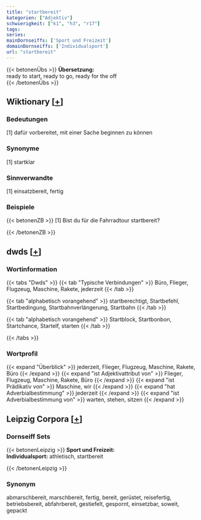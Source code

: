 ```yaml
---
title: "startbereit"
kategorien: ["Adjektiv"]
schwierigkeit: ["k1", "h3", "r17"]
tags:
series:
mainDornseiffs: ['Sport und Freizeit']
domainDornseiffs: ['Individualsport']
url: "startbereit"
---
```


{{< betonenÜbs >}}
**Übersetzung:**  
ready to start, ready to go, ready for the off  
{{< /betonenÜbs >}}

## Wiktionary [[+](https://de.wiktionary.org/wiki/startbereit)]

### Bedeutungen
[1] dafür vorbereitet, mit einer Sache beginnen zu können  

### Synonyme
[1] startklar  

### Sinnverwandte
[1] einsatzbereit, fertig  

### Beispiele
{{< betonenZB >}}
[1] Bist du für die Fahrradtour startbereit?  

{{< /betonenZB >}}


## dwds [[+](https://www.dwds.de/wb/startbereit)]

### Wortinformation
{{< tabs "Dwds" >}}
{{< tab "Typische Verbindungen" >}}
Büro, Flieger, Flugzeug, Maschine, Rakete, jederzeit
{{< /tab >}}

{{< tab "alphabetisch vorangehend" >}}
startberechtigt, Startbefehl, Startbedingung, Startbahnverlängerung, Startbahn
{{< /tab >}}

{{< tab "alphabetisch vorangehend" >}}
Startblock, Startbonbon, Startchance, Startelf, starten
{{< /tab >}}

{{< /tabs >}}

### Wortprofil
{{< expand "Überblick" >}} jederzeit, Flieger, Flugzeug, Maschine, Rakete, Büro {{< /expand >}}
{{< expand "ist Adjektivattribut von" >}} Flieger, Flugzeug, Maschine, Rakete, Büro {{< /expand >}}
{{< expand "ist Prädikativ von" >}} Maschine, wir {{< /expand >}}
{{< expand "hat Adverbialbestimmung" >}} jederzeit {{< /expand >}}
{{< expand "ist Adverbialbestimmung von" >}} warten, stehen, sitzen {{< /expand >}}

## Leipzig Corpora [[+](https://corpora.uni-leipzig.de/en/res?word=startbereit&corpusId=deu_newscrawl-public_2018)]

### Dornseiff Sets
{{< betonenLeipzig >}}
**Sport und Freizeit:**  
**Individualsport:** athletisch, startbereit  

{{< /betonenLeipzig >}}

### Synonym
abmarschbereit, marschbereit, fertig, bereit, gerüstet, reisefertig, betriebsbereit, abfahrbereit, gestiefelt, gespornt, einsetzbar, soweit, gepackt

